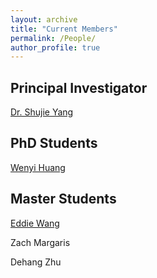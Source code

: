 ```yaml
---
layout: archive
title: "Current Members"
permalink: /People/
author_profile: true
---
```

## Principal Investigator

[Dr. Shujie Yang](https://shujieyangweb.github.io/cv/)

## PhD Students

[Wenyi Huang](https://shujieyangweb.github.io/wenyi/)

## Master Students

[Eddie Wang](https://shujieyangweb.github.io/Eddie/)

Zach Margaris

Dehang Zhu
